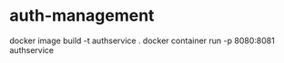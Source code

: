# auth-management
docker image build -t authservice .
docker container run -p 8080:8081 authservice


